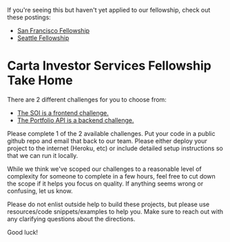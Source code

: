 If you're seeing this but haven't yet applied to our fellowship, check out these postings:
- [San Francisco Fellowship](https://jobs.lever.co/carta/01def30d-3ffa-4be8-8c02-48615f8937ee)
- [Seattle Fellowship](https://jobs.lever.co/carta/50511949-7cc3-4d93-971f-2c7a6ccf8cf9)

# Carta Investor Services Fellowship Take Home

There are 2 different challenges for you to choose from:

- [The SOI is a frontend challenge.](soi.md)
- [The Portfolio API is a backend challenge.](portfolio-api.md)

Please complete 1 of the 2 available challenges. Put your code in a public github repo and email that back to our team. Please either deploy your project to the internet (Heroku, etc) or include detailed setup instructions so that we can run it locally.

While we think we've scoped our challenges to a reasonable level of complexity for someone to complete in a few hours, feel free to cut down the scope if it helps you focus on quality. If anything seems wrong or confusing, let us know.

Please do not enlist outside help to build these projects, but please use resources/code snippets/examples to help you. Make sure to reach out with any clarifying questions about the directions.

Good luck!
